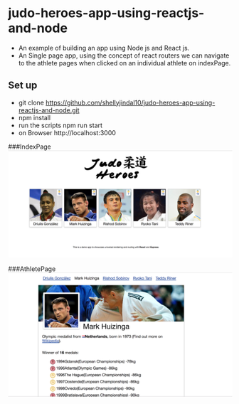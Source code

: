 # judo-heroes-app-using-reactjs-and-node
- An example of building an app using Node js and React js.
- An Single page app, using the concept of react routers we can navigate to the athlete pages  when clicked on an individual athlete on indexPage.

## Set up

- git clone https://github.com/shellyjindal10/judo-heroes-app-using-reactjs-and-node.git
- npm install
- run the scripts npm run start
- on Browser  http://localhost:3000

###IndexPage
![alt tag](https://github.com/shellyjindal10/judo-heroes-app-using-reactjs-and-node/blob/master/src/static/img/IndexPage.png)

###AthletePage
![alt tag](https://github.com/shellyjindal10/judo-heroes-app-using-reactjs-and-node/blob/master/src/static/img/athletePage.png)
